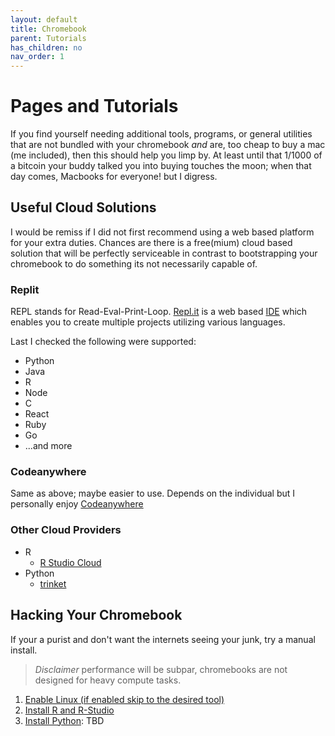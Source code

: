 ```yaml
---
layout: default
title: Chromebook
parent: Tutorials
has_children: no
nav_order: 1
---
```


# Pages and Tutorials

If you find yourself needing additional tools, programs, or general utilities that are not bundled with your chromebook _and_ are, too cheap to buy a mac (me included), then this should help you limp by. At least until that 1/1000 of a bitcoin your buddy talked you into buying touches the moon; when that day comes, Macbooks for everyone! but I digress. 


## Useful Cloud Solutions

I would be remiss if I did not first recommend using a web based platform for your extra duties.
Chances are there is a free(mium) cloud based solution that will be perfectly serviceable in contrast to bootstrapping your chromebook to do something its not necessarily capable of.

### Replit

REPL stands for Read-Eval-Print-Loop. [Repl.it](https://replit.com/) is a web based [IDE](https://en.wikipedia.org/wiki/Integrated_development_environment) which enables you to create multiple projects utilizing various languages.

Last I checked the following were supported:
- Python
- Java
- R
- Node
- C
- React
- Ruby
- Go
- ...and more

### Codeanywhere

Same as above; maybe easier to use. Depends on the individual but I personally enjoy [Codeanywhere](https://codeanywhere.com/)

### Other Cloud Providers
- R
    - [R Studio Cloud](https://rstudio.cloud/)
- Python
    - [trinket](https://trinket.io/console)



## Hacking Your Chromebook
If your a purist and don't want the internets seeing your junk, try a manual install. 

> *Disclaimer* performance will be subpar, chromebooks are not designed for heavy compute tasks. 

1. [Enable Linux (if enabled skip to the desired tool)](./enabling-linux.html)
2. [Install R and R-Studio](./installing-r.html)
3. [Install Python](): TBD